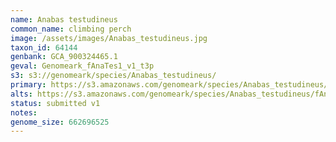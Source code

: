 ```yaml
---
name: Anabas testudineus
common_name: climbing perch
image: /assets/images/Anabas_testudineus.jpg
taxon_id: 64144
genbank: GCA_900324465.1
geval: Genomeark_fAnaTes1_v1_t3p
s3: s3://genomeark/species/Anabas_testudineus/
primary: https://s3.amazonaws.com/genomeark/species/Anabas_testudineus/fAnaTes1/assembly_v1/fAnaTes1_v1.p.fasta.gz
alts: https://s3.amazonaws.com/genomeark/species/Anabas_testudineus/fAnaTes1/assembly_v1/fAnaTes1_v1.h.fasta.gz
status: submitted v1
notes:
genome_size: 662696525
---
```

